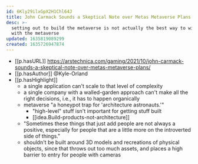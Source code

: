```yaml
---
id: 6Kly29ilxGpX2H1Chl64J
title: John Carmack Sounds a Skeptical Note over Metas Metaverse Plans
desc: >-
  setting out to build the metaverse is not actually the best way to wind up
  with the metaverse
updated: 1635819089299
created: 1635726947874
---
```



- [[p.hasURL]] https://arstechnica.com/gaming/2021/10/john-carmack-sounds-a-skeptical-note-over-metas-metaverse-plans/
- [[p.hasAuthor]] @Kyle-Orland
- [[p.hasHighlight]]
  - a single application can't scale to that level of complexity
  - a single company with a walled-garden approach can't make all the right decisions, i.e., it has to happen organically
  - metaverse "a honeypot trap for 'architecture astronauts.'"
    - "high-level" stuff isn't important for getting stuff built
    - [[idea.Build-products-not-architecture]]
  - "Sometimes these things that just add people are not always a positive, especially for people that are a little more on the introverted side of things."
  - shouldn't be built around 3D models and recreations of physical objects, since that throws out too much assets, and places a high barrier to entry for people with cameras
